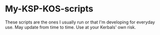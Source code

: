 # My-KSP-KOS-scripts
These scripts are the ones I usually run or that I'm developing for everyday use. May update from time to time. Use at your Kerbals' own risk.
